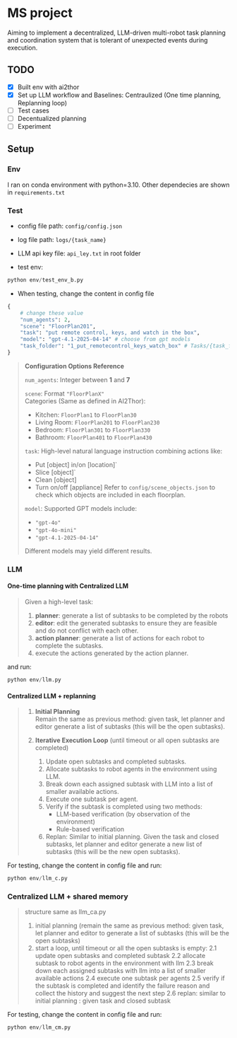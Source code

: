 # MS project
Aiming to implement a decentralized, LLM-driven multi-robot task planning and coordination system that is tolerant of unexpected events during execution.



## TODO
- [x] Built env with ai2thor    
- [x] Set up  LLM workflow and Baselines: Centraulized (One time planning, Replanning loop)
- [ ] Test cases
- [ ] Decentualized planning
- [ ] Experiment

## Setup

### Env
I ran on conda environment with python=3.10.
Other dependecies are shown in `requirements.txt`

### Test
- config file path: `config/config.json`
- log file path: `logs/{task_name}`
- LLM api key file: `api_ley.txt` in root folder

- test env:
```python
python env/test_env_b.py
```
- When testing, change the content in config file
```python 
{   
    # change these value
    "num_agents": 2,
    "scene": "FloorPlan201", 
    "task": "put remote control, keys, and watch in the box",
    "model": "gpt-4.1-2025-04-14" # choose from gpt models
    "task_folder": "1_put_remotecontrol_keys_watch_box" # Tasks/{task_folder} for checker and scene_init
}
```
> **Configuration Options Reference**  
>  
> `num_agents`: Integer between **1** and **7**  
>  
> `scene`: Format `"FloorPlanX"`  
> Categories (Same as defined in AI2Thor):  
> - Kitchen: `FloorPlan1` to `FloorPlan30`  
> - Living Room: `FloorPlan201` to `FloorPlan230`  
> - Bedroom: `FloorPlan301` to `FloorPlan330`  
> - Bathroom: `FloorPlan401` to `FloorPlan430`  
>  
> `task`: High-level natural language instruction combining actions like:  
> - Put [object] in/on [location]` 
> - Slice [object]` 
> - Clean [object]  
> - Turn on/off [appliance]
> Refer to `config/scene_objects.json` to check which objects are included in each floorplan.  
>  
> `model`: Supported GPT models include:  
> - `"gpt-4o"`  
> - `"gpt-4o-mini"` 
> - `"gpt-4.1-2025-04-14"`  
> 
> Different models may yield different results.
> 
>

### LLM
#### One-time planning with Centralized LLM
>
> Given a high-level task:
> 1. **planner**: generate a list of subtasks to be completed by the robots
> 2. **editor**: edit the generated subtasks to ensure they are  feasible and do not conflict with each other.
> 3. **action planner**: generate a list of actions for each robot to complete the subtasks.
> 4. execute the actions generated by the action planner.





and run:
```python
python env/llm.py
```

#### Centralized LLM + replanning
> 1. **Initial Planning**  
>    Remain the same as previous method: given task, let planner and editor generate a list of subtasks (this will be the open subtasks).
>
> 2. **Iterative Execution Loop** (until timeout or all open subtasks are completed)
>     1. Update open subtasks and completed subtasks.
>     2. Allocate subtasks to robot agents in the environment using LLM.
>     3. Break down each assigned subtask with LLM into a list of smaller available actions.
>     4. Execute one subtask per agent.
>     5. Verify if the subtask is completed using two methods:
>         - LLM-based verification (by observation of the environment)
>         - Rule-based verification
>     6. Replan: Similar to initial planning. Given the task and closed subtasks, let planner and editor generate a new list of subtasks (this will be the new open subtasks).

For testing, change the content in config file and  run:
```python
python env/llm_c.py
```

### Centralized LLM + shared memory

> structure same as llm_ca.py
> 1. initial planning (remain the same as previous method: given task, let planner and editor to generate a list of subtasks (this will be the open subtasks)
> 2. start a loop, until timeout or all the open subtasks is empty:
> 2.1 update open subtasks and completed subtask
> 2.2 allocate subtask to robot agents in the environment with llm
> 2.3 break down each assigned subtasks with llm into a list of smaller available actions
> 2.4 execute one subtask per agents
> 2.5 verify if the subtask is completed and identify the failure reason and collect the history and suggest the next step
> 2.6 replan: similar to initial planning : given task and closed subtask

For testing, change the content in config file and  run:
```python
python env/llm_cm.py
```
